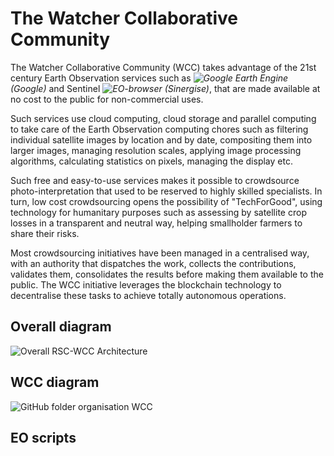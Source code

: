 # The Watcher Collaborative Community

The Watcher Collaborative Community (WCC) takes advantage of the 21st century Earth Observation services such as _![Google Earth Engine](https://code.earthengine.google.com/) (Google)_ and Sentinel _![EO-browser](https://www.sentinel-hub.com/explore/eobrowser/) (Sinergise)_, that are made available at no cost to the public for non-commercial uses. 

Such services use cloud computing, cloud storage and parallel computing to take care of the Earth Observation computing chores such as filtering individual satellite images by location and by date, compositing them into larger images, managing resolution scales, applying image processing algorithms, calculating statistics on pixels, managing the display etc.

Such free and easy-to-use services makes it possible to crowdsource photo-interpretation that used to be reserved to highly skilled specialists. In turn, low cost crowdsourcing opens the possibility of "TechForGood", using technology for humanitary purposes such as assessing by satellite crop losses in a transparent and neutral way, helping smallholder farmers to share their risks.

Most crowdsourcing initiatives have been managed in a centralised way, with an authority that dispatches the work, collects the contributions, validates them, consolidates the results before making them available to the public. The WCC initiative leverages the blockchain technology to decentralise these tasks to achieve totally autonomous operations.

## Overall diagram
![Overall RSC-WCC Architecture](https://raw.githubusercontent.com/kvutien/Top-Level/master/common/images/20200717%20RSC-WCC%20Overall%20Architecture.png)

## WCC diagram
![GitHub folder organisation WCC](https://raw.githubusercontent.com/kvutien/Top-Level/master/common/images/20200717%20WCC%20Github%20Folders.png)

## EO scripts
 

